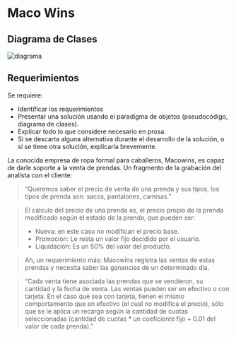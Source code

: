 # Maco Wins

## Diagrama de Clases

![diagrama](http://www.plantuml.com/plantuml/proxy?cache=no&src=https://raw.githubusercontent.com/RaniAgus/dds-jv-2022-macowins/main/docs/diagram.puml?)

## Requerimientos

Se requiere:

- Identificar los requerimientos
- Presentar una solución usando el paradigma de objetos (pseudocódigo, diagrama de clases).
- Explicar todo lo que considere necesario en prosa.
- Si se descarta alguna alternativa durante el desarrollo de la solución, o si se tiene otra solución, explicarla brevemente.


La conocida empresa de ropa formal para caballeros, Macowins, es capaz de darle soporte a la venta de prendas. Un fragmento de la grabación del analista con el cliente:

> “Queremos saber el precio de venta de una prenda y sus tipos, los tipos de prenda son: sacos, pantalones, camisas.”

> El cálculo del precio de una prenda es, el precio propio de la prenda modificado según el estado de la prenda, que pueden ser:
> - Nueva: en este caso no modifican el precio base.
> - Promoción: Le resta un valor fijo decidido por el usuario.
> - Liquidación: Es un 50% del valor del producto.

> Ah, un requerimiento más: Macowins registra las ventas de estas prendas y necesita saber las ganancias de un determinado día. 

> “Cada venta tiene asociada las prendas que se vendieron, su cantidad y la fecha de venta. 
> Las ventas pueden ser en efectivo o con tarjeta. En el caso que sea con tarjeta, tienen el mismo comportamiento que en efectivo (el cual no modifica el precio), sólo que se le aplica un recargo según la cantidad de cuotas seleccionadas (cantidad de cuotas * un coeficiente fijo + 0.01 del valor de cada prenda).”
